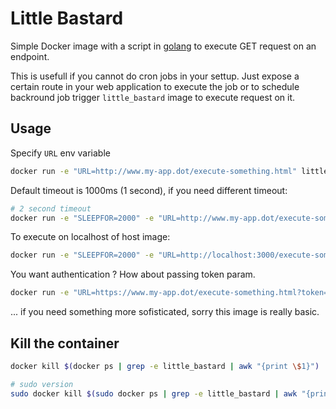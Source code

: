 # Little Bastard

Simple Docker image with a script in [golang](https://golang.org/) to
execute GET request on an endpoint.

This is usefull if you cannot do cron jobs in your settup.
Just expose a certain route in your web application to execute the job
or to schedule backround job trigger
`little_bastard` image to execute request on it.


## Usage

Specify `URL` env variable


```bash
docker run -e "URL=http://www.my-app.dot/execute-something.html" little_bastard
```

Default timeout is 1000ms (1 second), if you need different timeout:

```bash
# 2 second timeout
docker run -e "SLEEPFOR=2000" -e "URL=http://www.my-app.dot/execute-something.html" little_bastard
```

To execute on localhost of host image:

```bash
docker run -e "SLEEPFOR=2000" -e "URL=http://localhost:3000/execute-something.html" --net="host" little_bastard
```


You want authentication ? How about passing token param.

```bash
docker run -e "URL=https://www.my-app.dot/execute-something.html?token=1234556" --net="host" little_bastard
```

... if you need something more sofisticated, sorry this image is really basic.

## Kill the container

```bash
docker kill $(docker ps | grep -e little_bastard | awk "{print \$1}")

# sudo version
sudo docker kill $(sudo docker ps | grep -e little_bastard | awk "{print \$1}")
```


